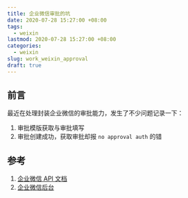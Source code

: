```yaml
---
title: 企业微信审批的坑
date: 2020-07-28 15:27:00 +08:00
tags:
  - weixin
lastmod: 2020-07-28 15:27:00 +08:00
categories:
  - weixin
slug: work_weixin_approval
draft: true
---
```


## 前言

最近在处理封装企业微信的审批能力，发生了不少问题记录一下：

1. 审批模版获取与审批填写
2. 审批创建成功，获取审批却报 `no approval auth` 的错

<!--more-->


## 参考

1. [企业微信 API 文档](https://work.weixin.qq.com/api/doc)
2. [企业微信后台](https://work.weixin.qq.com/wework_admin/frame)
